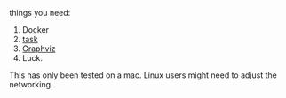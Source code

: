 things you need:

1. Docker
2. [task](https://taskfile.dev/)
3. [Graphviz](https://graphviz.org/)
4. Luck.

This has only been tested on a mac. Linux users might need to adjust the networking.
